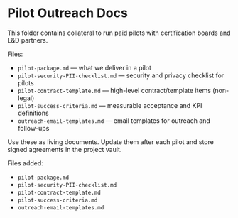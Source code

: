 # Pilot Outreach Docs

This folder contains collateral to run paid pilots with certification boards and L&D partners.

Files:

- `pilot-package.md` — what we deliver in a pilot
- `pilot-security-PII-checklist.md` — security and privacy checklist for pilots
- `pilot-contract-template.md` — high-level contract/template items (non-legal)
- `pilot-success-criteria.md` — measurable acceptance and KPI definitions
- `outreach-email-templates.md` — email templates for outreach and follow-ups

Use these as living documents. Update them after each pilot and store signed agreements in the project vault.

Files added:

- `pilot-package.md`
- `pilot-security-PII-checklist.md`
- `pilot-contract-template.md`
- `pilot-success-criteria.md`
- `outreach-email-templates.md`
